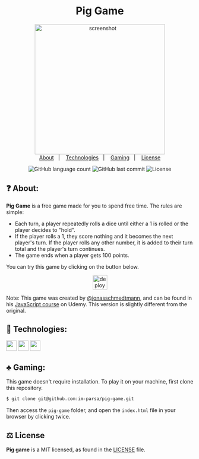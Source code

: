 <h1 align="center">Pig Game</h1>
<p align="center">
	<img height="350px" alt="screenshot" src="https://cdn.discordapp.com/attachments/776425421968244768/887312858537414696/Screenshot_from_2021-09-14_16-31-27.png">
	<br>
	<a href="#question-about">About</a>&nbsp;&nbsp;&nbsp;|&nbsp;&nbsp;&nbsp;
	<a href="#rocket-technologies">Technologies</a>&nbsp;&nbsp;&nbsp;|&nbsp;&nbsp;&nbsp;
	<a href="#clubs-gaming">Gaming</a>&nbsp;&nbsp;&nbsp;|&nbsp;&nbsp;&nbsp;
	<a href="#balance_scale-license">License</a>	
</p>

<p align="center">
    <img alt="GitHub language count" src="https://img.shields.io/github/languages/count/im-parsa/pig-game">	
    <img alt="GitHub last commit" src="https://img.shields.io/github/last-commit/im-parsa/pig-game">
    <img alt="License" src="https://img.shields.io/badge/license-MIT-brightgreen"> 
<p>

## :question: About:
**Pig Game** is a free game made for you to spend free time. The rules are simple:

- Each turn, a player repeatedly rolls a dice until either a 1 is rolled or the player decides to "hold".
- If the player rolls a 1, they score nothing and it becomes the next player's turn. If the player rolls any other number, it is added to their turn total and the player's turn continues.
- The game ends when a player gets 100 points.

You can try this game by clicking on the button below.

<p align="center">
	<a href="https://lobophf.github.io/pig-game/"><img alt ="deploy shield" src="https://img.shields.io/badge/%F0%9F%99%82%EF%B8%8F-Let's%20play!-c73657.svg" height="39px"></a>
</p>

Note: This game was created by [@jonasschmedtmann](https://github.com/jonasschmedtmann), and can be found in his [JavaScript course](https://www.udemy.com/course/the-complete-javascript-course/) on Udemy. This version is slightly different from the original. 

## :rocket: Technologies:
<p>
<img height=28px src="https://img.shields.io/badge/%7F-HTML-black?logo=html5&style=flat"> <img height=28px src="https://img.shields.io/badge/%7F-CSS-black?logo=css3&style=flat"> <img height=28px src="https://img.shields.io/badge/%7F-JavaScript-black?logo=javascript&style=flat">
</p>

## :clubs: Gaming:
This game doesn't require installation. To play it on your machine, first clone this repository.

```sh
$ git clone git@github.com:im-parsa/pig-game.git
```

Then access the `pig-game` folder, and open the `index.html` file in your browser by clicking twice.

## :balance_scale: License

**Pig game** is a MIT licensed, as found in the [LICENSE](./LICENSE) file.
